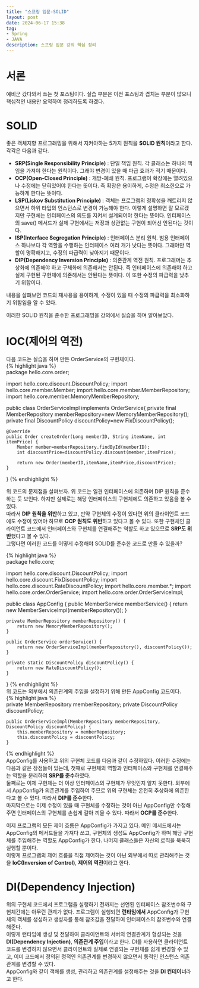 ```yaml
---
title: "스프링 입문-SOLID"
layout: post
date: 2024-06-17 15:38
tag:
- Spring
- JAVA
description: 스프링 입문 강의 핵심 정리
---  
```


# 서론  
예비군 갔다와서 쓰는 첫 포스팅이다. 실습 부분은 이전 포스팅과 겹치는 부분이 많으니 핵심적인 내용만 요약하여 정리하도록 하겠다.  

# SOLID  
좋은 객체지향 프로그래밍을 위해서 지켜야하는 5가지 원칙을 **SOLID 원칙**이라고 한다. 각각은 다음과 같다.  

- **SRP(Single Responsibility Principle)** : 단일 책임 원칙. 각 클래스는 하나의 책임을 가져야 한다는 원칙이다. 그래야 변경이 있을 때 파급 효과가 적기 때문이다.  
- **OCP(Open-Closed Principle)** : 개방-폐쇄 원칙. 프로그램이 확장에는 열려있으나 수정에는 닫혀있어야 한다는 뜻이다. 즉 확장은 용이하게, 수정은 최소한으로 가능하게 한다는 뜻이다.  
- **LSP(Liskov Substitution Principle)** : 객체는 프로그램의 정확성을 깨트리지 않으면서 하위 타입의 인스턴스로 변경이 가능해야 한다. 이렇게 설명하면 잘 모르겠지만 구현체는 인터페이스의 의도를 지켜서 설계되어야 한다는 뜻이다. 인터페이스의 save() 메서드가 실제 구현에서는 저장과 상관없는 구현이 되어선 안된다는 것이다.  
- **ISP(Interface Segregation Principle)** : 인터페이스 분리 원칙. 범용 인터페이스 하나보다 각 역할을 수행하는 인터페이스 여러 개가 낫다는 뜻이다. 그래야만 역할이 명확해지고, 수정의 파급력이 낮아지기 때문이다.  
- **DIP(Dependency Inversion Principle)** : 의존관계 역전 원칙. 프로그래머는 추상화에 의존해야 하고 구체화에 의존해서는 안된다. 즉 인터페이스에 의존해야 하고 실제 구현된 구현체에 의존해서는 안된다는 뜻이다. 이 또한 수정의 파급력을 낮추기 위함이다.  

내용을 살펴보면 코드의 재사용을 용이하게, 수정이 있을 때 수정의 파급력을 최소화하기 위함임을 알 수 있다.  

이러한 SOLID 원칙을 준수한 프로그래밍을 강의에서 실습을 하며 알아보았다.  

# IOC(제어의 역전)  
다음 코드는 실습을 하며 만든 OrderService의 구현체이다.  
{% highlight java %}  
package hello.core.order;

import hello.core.discount.DiscountPolicy;
import hello.core.member.Member;
import hello.core.member.MemberRepository;
import hello.core.member.MemoryMemberRepository;

public class OrderServiceImpl implements OrderService{
    private final MemberRepository memberRepository=new MemoryMemberRepository();
    private final DiscountPolicy discountPolicy=new FixDiscountPolicy();

    @Override
    public Order createOrder(Long memberID, String itemName, int itemPrice) {
        Member member=memberRepository.findById(memberID);
        int discountPrice=discountPolicy.discount(member,itemPrice);

        return new Order(memberID,itemName,itemPrice,discountPrice);
    }
}
{% endhighlight %}  

위 코드의 문제점을 살펴보자. 위 코드는 일견 인터페이스에 의존하며 DIP 원칙을 준수하는 듯 보인다. 하지만 실제로는 해당 인터페이스의 구현체에도 의존하고 있음을 볼 수 있다.  
따라서 **DIP 원칙을 위반**하고 있고, 만약 구현체의 수정이 있다면 위의 클라이언트 코드에도 수정이 있어야 하므로 **OCP 원칙도 위반**하고 있다고 볼 수 있다. 또한 구현체인 클라이언트 코드에서 인터페이스와 구현체를 연결해주는 역할도 하고 있으므로 **SRP도 위반**했다고 볼 수 있다.  
그렇다면 이러한 코드를 어떻게 수정해야 SOLID를 준수한 코드로 만들 수 있을까?  

{% highlight java %}  
package hello.core;

import hello.core.discount.DiscountPolicy;
import hello.core.discount.FixDiscountPolicy;
import hello.core.discount.RateDiscountPolicy;
import hello.core.member.*;
import hello.core.order.OrderService;
import hello.core.order.OrderServiceImpl;

public class AppConfig {
    public MemberService memberService() {
        return new MemberServiceImpl(memberRepository());
    }

    private MemberRepository memberRepository() {
        return new MemoryMemberRepository();
    }

    public OrderService orderService() {
        return new OrderServiceImpl(memberRepository(), discountPolicy());
    }

    private static DiscountPolicy discountPolicy() {
        return new RateDiscountPolicy();
    }
}
{% endhighlight %}  
위 코드는 외부에서 의존관계의 주입을 설정하기 위해 만든 AppConfig 코드이다.  
{% highlight java %}  
    private MemberRepository memberRepository;
    private DiscountPolicy discountPolicy;

    public OrderServiceImpl(MemberRepository memberRepository, DiscountPolicy discountPolicy) {
        this.memberRepository = memberRepository;
        this.discountPolicy = discountPolicy;
    }
{% endhighlight %}  
AppConfig를 사용하고 위의 구현체 코드를 다음과 같이 수정하였다. 이러한 수정에는 다음과 같은 장점들이 있는데, 첫째로 구현체의 역할과 인터페이스와 구현체를 연결해주는 역할을 분리하여 **SRP를 준수**하였다.  
둘째로는 이제 구현체는 더 이상 인터페이스의 구현체가 무엇인지 알지 못한다. 외부에서 AppConfig가 의존관계를 주입하여 주므로 위의 구현체는 온전히 추상화에 의존한다고 볼 수 있다. 따라서 **DIP를 준수**한다.  
마지막으로는 이제 수정이 있을 때 구현체를 수정하는 것이 아닌 AppConfig만 수정해주면 인터페이스의 구현체를 손쉽게 갈아 끼울 수 있다. 따라서 **OCP를 준수**한다.  

이제 프로그램의 모든 제어 흐름은 AppConfig가 가지고 있다. 메인 메서드에서는 AppConfig의 메서드들을 가져다 쓰고, 구현체의 생성도 AppConfig가 하며 해당 구현체를 주입해주는 역할도 AppConfig가 한다. 나머지 클래스들은 자신의 로직을 묵묵히 실행할 뿐이다.  
이렇게 프로그램의 제어 흐름을 직접 제어하는 것이 아닌 외부에서 따로 관리해주는 것을 **IoC(Inversion of Control)**, **제어의 역전**이라고 한다.

# DI(Dependency Injection)  
위의 구현체 코드에서 프로그램을 실행하기 전까지는 선언된 인터페이스 참조변수와 구현체간에는 아무런 관계가 없다. 프로그램이 실행되면 **런타임에서** AppConfig가 구현체의 객체를 생성하고 생성자를 통해 참조값을 전달하여 인터페이스의 참조변수와 연결해준다.  
이렇게 런타임에 생성 및 전달하여 클라이언트와 서버의 연결관계가 형성되는 것을 **DI(Dependency Injection)**, **의존관계 주입**이라고 한다. DI를 사용하면 클라이언트 코드를 변경하지 않으면서 클라이언트와 실제로 연결되는 구현체를 쉽게 변경할 수 있고, 이미 코드에서 정의된 정적인 의존관계를 변경하지 않으면서 동적인 인스턴스 의존관계를 변경할 수 있다.  
AppConfig와 같이 객체를 생성, 관리하고 의존관계를 설정해주는 것을 **DI 컨테이너**라고 한다.